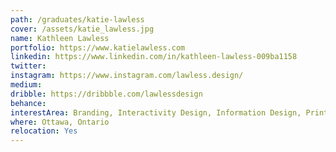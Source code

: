 ```yaml
---
path: /graduates/katie-lawless
cover: /assets/katie_lawless.jpg
name: Kathleen Lawless
portfolio: https://www.katielawless.com
linkedin: https://www.linkedin.com/in/kathleen-lawless-009ba1158
twitter:
instagram: https://www.instagram.com/lawless.design/
medium:
dribble: https://dribbble.com/lawlessdesign
behance:
interestArea: Branding, Interactivity Design, Information Design, Print Design, Packaging Design
where: Ottawa, Ontario
relocation: Yes
---
```

